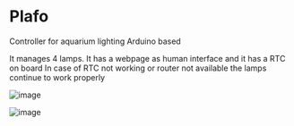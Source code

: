 # Plafo
Controller for aquarium lighting Arduino based

It manages 4 lamps. It has a webpage as human interface and it has a RTC on board
In case of RTC not working or router not available the lamps continue to work properly

![image](https://user-images.githubusercontent.com/72757865/147966070-f1a625ea-ebae-466b-9dd4-a6846fe6554c.png)

![image](https://user-images.githubusercontent.com/72757865/147966271-d11f6ccb-12dd-49d9-85e6-d1ef96d5afc7.png)

